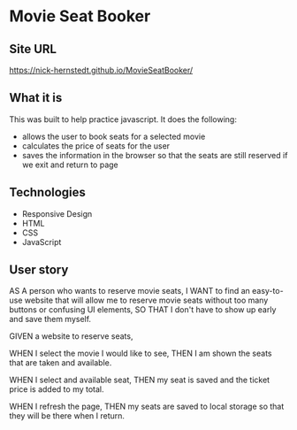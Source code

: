 # Movie Seat Booker
## Site URL
https://nick-hernstedt.github.io/MovieSeatBooker/
## What it is
This was built to help practice javascript. It does the following:
- allows the user to book seats for a selected movie
- calculates the price of seats for the user
- saves the information in the browser so that the seats are still reserved if we exit and return to page

## Technologies
- Responsive Design
- HTML
- CSS 
- JavaScript

## User story
AS A person who wants to reserve movie seats,
I WANT to find an easy-to-use website that will allow me to reserve movie seats without too many buttons or confusing UI elements,
SO THAT I don't have to show up early and save them myself.


GIVEN a website to reserve seats,

WHEN I select the movie I would like to see,
THEN I am shown the seats that are taken and available.

WHEN I select and available seat,
THEN my seat is saved and the ticket price is added to my total.

WHEN I refresh the page,
THEN my seats are saved to local storage so that they will be there when I return.


